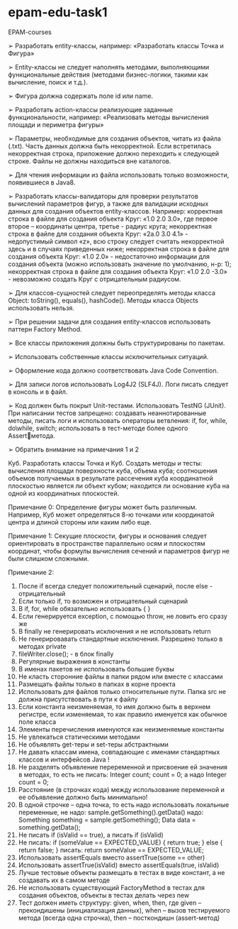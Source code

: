 # epam-edu-task1
EPAM-courses

➢ Разработать entity-классы, например: «Разработать классы Точка и Фигура»

➢ Entity-классы не следует наполнять методами, выполняющими функциональные 
действия (методами бизнес-логики, такими как вычисление, поиск и т.д.).

➢ Фигура должна содержать поле id или name.

➢ Разработать action-классы реализующие заданные функциональности, например: 
«Реализовать методы вычисления площади и периметра фигуры»

➢ Параметры, необходимые для создания объектов, читать из файла (.txt). Часть данных 
должна быть некорректной. Если встретилась некорректная строка, приложение 
должно переходить к следующей строке. Файлы не должны находиться вне каталогов.

➢ Для чтения информации из файла использовать только возможности, появившиеся в 
Java8.

➢ Разработать классы-валидаторы для проверки результатов вычислений параметров фигур, 
а также для валидации исходных данных для создания объектов entity-классов.
Например: корректная строка в файле для создания объекта Круг: «1.0 2.0 3.0», где 
первое второе – координаты центра, третье - радиус круга;
некорректная строка в файле для создания объекта Круг: «2a.0 3.0 4.1» - недопустимый 
символ «z», всю строку следует считать некорректной здесь и в случаях приведенных 
ниже;
некорректная строка в файле для создания объекта Круг: «1.0 2.0» - недостаточно 
информации для создания объекта (можно использовать значение по умолчанию, н-р: 1);
некорректная строка в файле для создания объекта Круг: «1.0 2.0 -3.0» - невозможно 
создать Круг с отрицательным радиусом.

➢ Для классов-сущностей следует переопределять методы класса Object: toString(), 
equals(), hashCode(). Методы класса Objects использовать нельзя.

➢ При решении задачи для создания entity-классов использовать паттерн Factory Method.

➢ Все классы приложения должны быть структурированы по пакетам.

➢ Использовать собственные классы исключительных ситуаций.

➢ Оформление кода должно соответствовать Java Code Convention.

➢ Для записи логов использовать Log4J2 (SLF4J). Логи писать следует в консоль и в файл.

➢ Код должен быть покрыт Unit-тестами. Использовать TestNG (JUnit). При написании тестов
запрещено: создавать неаннотированные методы, писать логи и использовать операторы 
ветвления: if, for, while, do\while, switch; использовать в тест-методе более одного Assertметода.

➢ Обратить внимание на примечания 1 и 2

Куб. Разработать классы Точка и Куб. Создать методы и тесты: вычисления площади 
поверхности куба, объема куба; соотношения объемов получаемых в результате 
рассечения куба координатной плоскостью является ли объект кубом; находится ли 
основание куба на одной из координатных плоскостей.

Примечание 0:
Определение фигуры может быть различным. Например, Куб может определяться 8-ю 
точками или координатой центра и длиной стороны или каким либо еще.

Примечание 1:
Cекущие плоскости, фигуры и основания следует ориентировать в пространстве 
параллельно осям и плоскостям координат, чтобы формулы вычисления сечений и 
параметров фигур не были слишком сложными.

Примечание 2:
1. После if всегда следует положительный сценарий, после else - отрицательный
2. Если только if, то возможен и отрицательный сценарий
3. В if, for, while обязательно использовать { }
4. Если генерируется exception, с помощью throw, не ловить его сразу же
5. В finally не генерировать исключения и не использовать return
6. Не генерировавать стандартные исключения. Разрешено только в методах private
7. fileWriter.close(); - в блок finally
8. Регулярные выражения в константы
9. В именах пакетов не использовать большие буквы
10. Не класть сторонние файлы в папки рядом или вместе с классами
11. Размещать файлы только в папках в корне проекта
12. Использовать для файлов только относительные пути. Папка src не должна 
присутствовать в пути к файлу
13. Если константа неизменяемая, то имя должно быть в верхнем регистре, если 
изменяемая, то как правило именуется как обычное поле класса
14. Элементы перечисления именуются как неизменяемые константы
15. Не увлекаться статическими методами
16. Не объявлять get-теры и set-теры абстрактными
17. Не давать классам имена, совпадающие с именами стандартных классов и 
интерфейсов Java !
18. Не разделять объявление переременной и присвоение ей значения в методах, то есть 
не писать:
Integer count; 
count = 0;
а надо Integer count = 0;
19. Расстояние (в строчках кода) между использование переменной и ее объявление 
должно быть минимально!
20. В одной строчке – одна точка, то есть надо использовать локальные переменные, не 
надо:
sample.getSomething().getData()
надо:
Something something = sample.getSomething();
Data data = something.getData();
21. Не писать if (isValid == true), а писать if (isValid)
22. Не писать:
 if (someValue == EXPECTED_VALUE) {
 return true;
 } else {
 return false;
 }
писать:
 return someValue == EXPECTED_VALUE;
23. Использовать assertEquals вместо assertTrue(some == other)
24. Использовать assertTrue(isValid) вместо assertEquals(true, isValid)
25. Лучше тестовые объекты размещать в тестах в виде констант, а не создавать их в 
самом методе
26. Не использовать существующий FactoryMethod в тестах для создания объектов, 
объекты в тестах делать через new
27. Тест должен иметь структуру: given, when, then, где given – прекондишены 
(инициализация данных), when – вызов тестируемого метода (всегда одна строчка), 
then – посткондишн (assert-метод)
